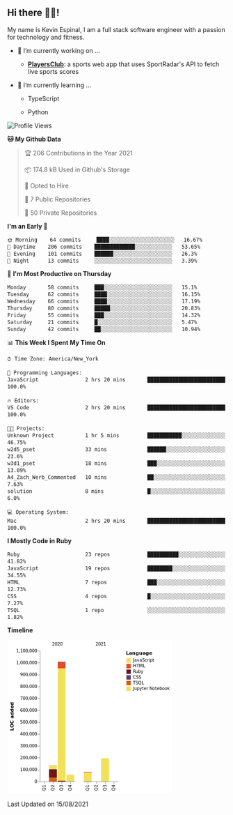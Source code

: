 ## Hi there 👋🏽!

My name is Kevin Espinal, I am a full stack software engineer with a passion for technology and fitness.

- 🔭 I’m currently working on ...

     - **[PlayersClub](https://playersclub.herokuapp.com/#/)**: a sports web app that uses SportRadar's API to fetch live sports scores

- 🌱 I’m currently learning ...

     - TypeScript
     
     - Python
     
<!--START_SECTION:waka-->
![Profile Views](http://img.shields.io/badge/Profile%20Views-0-blue)

**🐱 My Github Data** 

> 🏆 206 Contributions in the Year 2021
 > 
> 📦 174.8 kB Used in Github's Storage 
 > 
> 💼 Opted to Hire
 > 
> 📜 7 Public Repositories 
 > 
> 🔑 50 Private Repositories  
 > 
**I'm an Early 🐤** 

```text
🌞 Morning    64 commits     ████░░░░░░░░░░░░░░░░░░░░░   16.67% 
🌆 Daytime    206 commits    █████████████░░░░░░░░░░░░   53.65% 
🌃 Evening    101 commits    ██████░░░░░░░░░░░░░░░░░░░   26.3% 
🌙 Night      13 commits     ░░░░░░░░░░░░░░░░░░░░░░░░░   3.39%

```
📅 **I'm Most Productive on Thursday** 

```text
Monday       58 commits     ███░░░░░░░░░░░░░░░░░░░░░░   15.1% 
Tuesday      62 commits     ████░░░░░░░░░░░░░░░░░░░░░   16.15% 
Wednesday    66 commits     ████░░░░░░░░░░░░░░░░░░░░░   17.19% 
Thursday     80 commits     █████░░░░░░░░░░░░░░░░░░░░   20.83% 
Friday       55 commits     ███░░░░░░░░░░░░░░░░░░░░░░   14.32% 
Saturday     21 commits     █░░░░░░░░░░░░░░░░░░░░░░░░   5.47% 
Sunday       42 commits     ██░░░░░░░░░░░░░░░░░░░░░░░   10.94%

```


📊 **This Week I Spent My Time On** 

```text
⌚︎ Time Zone: America/New_York

💬 Programming Languages: 
JavaScript               2 hrs 20 mins       █████████████████████████   100.0%

🔥 Editors: 
VS Code                  2 hrs 20 mins       █████████████████████████   100.0%

🐱‍💻 Projects: 
Unknown Project          1 hr 5 mins         ███████████░░░░░░░░░░░░░░   46.75% 
w2d5_pset                33 mins             ██████░░░░░░░░░░░░░░░░░░░   23.6% 
w3d1_pset                18 mins             ███░░░░░░░░░░░░░░░░░░░░░░   13.09% 
A4_Zach_Werb_Commented   10 mins             ██░░░░░░░░░░░░░░░░░░░░░░░   7.63% 
solution                 8 mins              █░░░░░░░░░░░░░░░░░░░░░░░░   6.0%

💻 Operating System: 
Mac                      2 hrs 20 mins       █████████████████████████   100.0%

```

**I Mostly Code in Ruby** 

```text
Ruby                     23 repos            ██████████░░░░░░░░░░░░░░░   41.82% 
JavaScript               19 repos            ████████░░░░░░░░░░░░░░░░░   34.55% 
HTML                     7 repos             ███░░░░░░░░░░░░░░░░░░░░░░   12.73% 
CSS                      4 repos             █░░░░░░░░░░░░░░░░░░░░░░░░   7.27% 
TSQL                     1 repo              ░░░░░░░░░░░░░░░░░░░░░░░░░   1.82%

```


**Timeline**

![Chart not found](https://raw.githubusercontent.com/espinalk212/espinalk212/main/charts/bar_graph.png) 


 Last Updated on 15/08/2021
<!--END_SECTION:waka-->


<!--
**espinalk212/espinalk212** is a ✨ _special_ ✨ repository because its `README.md` (this file) appears on your GitHub profile.

Here are some ideas to get you started:

- 🔭 I’m currently working on ...
- 🌱 I’m currently learning ...
- 👯 I’m looking to collaborate on ...
- 🤔 I’m looking for help with ...
- 💬 Ask me about ...
- 📫 How to reach me: ...
- 😄 Pronouns: ...
- ⚡ Fun fact: ...
-->
